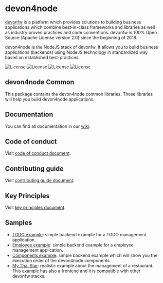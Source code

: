 # devon4node

[devonfw](https://www.devonfw.com/) is a platform which provides solutions to building business applications which combine best-in-class frameworks and libraries as well as industry proven practices and code conventions. devonfw is 100% Open Source (Apache License version 2.0) since the beginning of 2018.

devon4node is the NodeJS stack of devonfw. It allows you to build business applications (backends) using NodeJS technology in standardized way based on established best-practices.

![License](https://img.shields.io/npm/l/@devon4node/common)
![License](https://img.shields.io/npm/v/@devon4node/common)
![License](https://img.shields.io/librariesio/release/npm/@devon4node/common)
![License](https://img.shields.io/npm/dt/@devon4node/common)

## devon4node Common

This package contains the devon4node common libraries. Those libraries will help you build devon4node applications.

## Documentation

You can find all documentation in our [wiki](https://github.com/devonfw/devon4node/wiki).

## Code of conduct

Visit [code of conduct document](https://github.com/devonfw/.github/blob/master/CODE_OF_CONDUCT.md).

## Contributing guide

Visit [contributing guide document](https://github.com/devonfw/.github/blob/master/CONTRIBUTING.asciidoc).

## Key Principles

Visit [key principles document](https://github.com/devonfw/.github/blob/master/key-principles.asciidoc).

## Samples

- [TODO example](https://github.com/devonfw/devon4node/tree/develop/samples/todo): simple backend example for a TODO management application.
- [Employee example](https://github.com/devonfw/devon4node/tree/develop/samples/todo): simple backend example for a employee management application.
- [Components example](https://github.com/devonfw/devon4node/tree/develop/samples/employee): simple backend example which will show you the execution order of the devon4node components.
- [My Thai Star](https://github.com/devonfw/my-thai-star/tree/develop/node): realistic example about the management of a restaurant. This example has also a frontend and it is compatible with other devonfw stacks.
